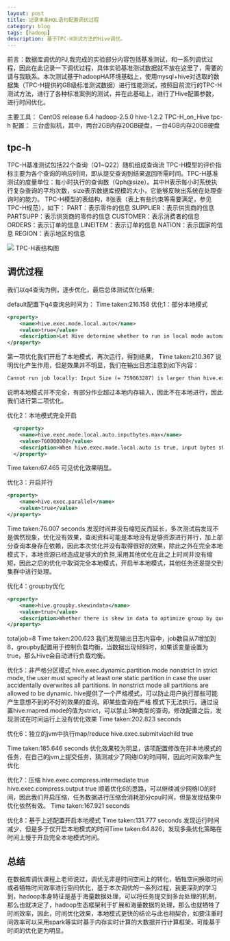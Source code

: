 ```yaml
---
layout: post
title: 记录单条HQL语句配置调优过程
category: blog
tags: [hadoop]
description: 基于TPC-H测试方法的Hive调优。
---
```


前言：数据库调优的PJ,我完成的实验部分内容包括基准测试，和一系列调优过程，因此在此记录一下调优过程，具体实验基准测试数据就不放在这里了，需要的请与我联系。本次测试基于hadoopHA环境基础上，使用mysql+hive对选取的数据集（TPC-H提供的GB级标准测试数据）进行性能测试，按照目前流行的TPC-H测试方法，进行了各种标准案例的测试，并在此基础上，进行了Hive配置参数，进行时间优化。
   
主要工具：
CentOS release 6.4
hadoop-2.5.0
hive-1.2.2
TPC-H_on_Hive
tpc-h
配置：
三台虚拟机，其中，两台2GB内存20GB硬盘，一台4GB内存20GB硬盘
   
## tpc-h
TPC-H基准测试包括22个查询（Q1~Q22）随机组成查询流
TPC-H模型的评价指标主要为各个查询的响应时间，即从提交查询到结果返回所需时间。TPC-H基准测试的度量单位：每小时执行的查询数（Qph@size）。其中H表示每小时系统执行复杂查询的平均次数，size表示数据库规模的大小，它能够反映出系统在处理查询时的能力。
TPC-H模型的表结构，8张表（表上有些约束等需要满足，参见TPC-H规范），如下：
PART：表示零件的信息
SUPPLIER：表示供货商的信息
PARTSUPP：表示供货商的零件的信息
CUSTOMER：表示消费者的信息
ORDERS：表示订单的信息
LINEITEM：表示订单的信息
NATION：表示国家的信息
REGION：表示地区的信息

![](hiveim-1.png)
TPC-H表结构图

## 调优过程

我们以q4查询为例，逐步优化，最后总体测试优化结果;

default配置下q4查询总时间为：
Time taken:216.158
优化1：部分本地模式
```xml
<property>
    <name>hive.exec.mode.local.auto</name>
    <value>true</value>
    <description>Let Hive determine whether to run in local mode automatically</description>
</property>
```
第一项优化我们开启了本地模式，再次运行，得到结果，
Time taken:210.367
说明优化产生作用，但是效果并不明显，我们在输出日志注意到如下内容：
```xml
Cannot run job locally: Input Size (= 759863287) is larger than hive.exec.mode.local.auto.inputbytes.max (= 134217728)
```
说明本地模式并不完全，有部分作业超过本地内存输入，因此不在本地进行，因此我们进行第二项优化。

优化2：本地模式完全开启
```xml
  <property>
    <name>hive.exec.mode.local.auto.inputbytes.max</name>
    <value>760000000</value>
    <description>When hive.exec.mode.local.auto is true, input bytes should less than this for local mode.</description>
  </property>
```
Time taken:67.465
可见优化效果明显。

优化3：开启并行
```xml
<property>
    <name>hive.exec.parallel</name>
    <value>true</value>
</property>
```
Time taken:76.007 seconds
发现时间并没有缩短反而延长，多次测试后发现不是偶然现象，优化没有效果，查阅资料可能是本地没有足够资源进行并行，加上部分查询本身存在依赖，因此本次优化并没有取得很好的效果，除此之外在完全本地模式下，本地资源已经造成足够大的负担,采用其他优化在此之上时间并没有缩短，因此之后的优化中取消完全本地模式，开启半本地模式，其他任务还是提交到集群中进行处理。

优化4：groupby优化
```xml
<property>
    <name>hive.groupby.skewindata</name>
    <value>true</value>
    <description>Whether there is skew in data to optimize group by queries</description>
</property>
```
totaljob=8
Time taken:200.623
我们发现输出日志内容中，job数目从7增加到8，groupby配置用于控制负载均衡，当数据出现倾斜时，如果该变量设置为true，那么Hive会自动进行负载均衡。

优化5：非严格分区模式
<property>
    <name>hive.exec.dynamic.partition.mode</name>
    <value>nonstrict</value>
    <description>
      In strict mode, the user must specify at least one static partition
      in case the user accidentally overwrites all partitions.
      In nonstrict mode all partitions are allowed to be dynamic.
    </description>
</property>
hive提供了一个严格模式，可以防止用户执行那些可能产生意想不到的不好的效果的查询。即某些查询在严格
模式下无法执行。通过设置hive.mapred.mode的值为strict，可以禁止3种类型的查询。修改配置之后，发现测试在时间运行上没有优化效果
Time taken:202.823 seconds

优化6：独立的jvm中执行map/reduce
  <property>
    <name>hive.exec.submitviachild</name>
    <value>true</value>
    <description/>
</property>

Time taken:185.646 seconds
优化效果较为明显，该项配置修改在非本地模式的任务，在自己的jvm上提交任务，猜测减少了网络IO的时间啊，因此时间效率产生优化

优化7：压缩
<property>
                <name>hive.exec.compress.intermediate</name>
                <value>true</value>
     </property>
        <property>
       <name>hive.exec.compress.output</name>
     <value>true</value>
</property>
顺着优化6的思路，可以继续减少网络IO的时间，因此我们开启压缩，任务数据进行压缩会消耗部分cpu时间，但是发现结果中优化依然有效。
Time taken:167.921 seconds

优化8：基于上述配置开启本地模式
Time taken:131.777 seconds
发现运行时间减少，但是多于仅开启本地模式的时间Time taken:64.826，发现多条优化策略在时间上慢于开启完全本地模式时间。

## 总结

在数据库调优课程上老师说过，调优无非是时间空间上的转化，牺牲空间换取时间或者牺牲时间效率进行空间优化，基于本次调优的一系列过程，我更深刻的学习到，hadoop本身特征是基于海量数据处理，可以将任务提交到多台处理的机制，那么也就决定了，hadoop生态框架利于扩展和海量数据的处理，那么也就牺牲了时间效率，因此，时间优化效果，本地模式更快的结论与此也相契合，如要注重时间效率可以采用spark等实时基于内存实时计算的大数据并行计算框架，可能基于时间的优化更为明显。
